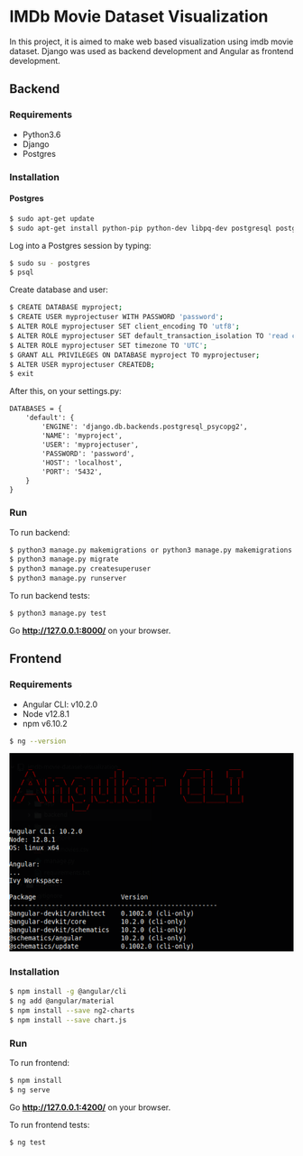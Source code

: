 # IMDb Movie Dataset Visualization

In this project, it is aimed to make web based visualization using imdb movie dataset.
Django was used as backend development and Angular as frontend development.

## Backend

### Requirements
* Python3.6
* Django
* Postgres

### Installation

#### Postgres

```sh
$ sudo apt-get update
$ sudo apt-get install python-pip python-dev libpq-dev postgresql postgresql-contrib
```

 Log into a Postgres session by typing:

 ```sh
 $ sudo su - postgres
 $ psql
 ```

 Create database and user:

 ```sh
 $ CREATE DATABASE myproject;
 $ CREATE USER myprojectuser WITH PASSWORD 'password';
 $ ALTER ROLE myprojectuser SET client_encoding TO 'utf8';
 $ ALTER ROLE myprojectuser SET default_transaction_isolation TO 'read committed';
 $ ALTER ROLE myprojectuser SET timezone TO 'UTC';
 $ GRANT ALL PRIVILEGES ON DATABASE myproject TO myprojectuser;
 $ ALTER USER myprojectuser CREATEDB;
 $ exit
 ```

 After this, on your settings.py:

  ```
  DATABASES = {
      'default': {
          'ENGINE': 'django.db.backends.postgresql_psycopg2',
          'NAME': 'myproject',
          'USER': 'myprojectuser',
          'PASSWORD': 'password',
          'HOST': 'localhost',
          'PORT': '5432',
      }
  }
  ```

### Run
To run backend:

```sh
$ python3 manage.py makemigrations or python3 manage.py makemigrations backend
$ python3 manage.py migrate
$ python3 manage.py createsuperuser
$ python3 manage.py runserver
```

To run backend tests:

```sh
$ python3 manage.py test
```

Go **http://127.0.0.1:8000/** on your browser.


## Frontend

### Requirements
* Angular CLI: v10.2.0
* Node v12.8.1
* npm v6.10.2

```sh
$ ng --version
```
![Picture](/angular.png)

### Installation

```sh
$ npm install -g @angular/cli
$ ng add @angular/material
$ npm install --save ng2-charts
$ npm install --save chart.js
```

### Run
To run frontend:

```sh
$ npm install
$ ng serve
```

Go **http://127.0.0.1:4200/** on your browser.

To run frontend tests:

```sh
$ ng test
```
